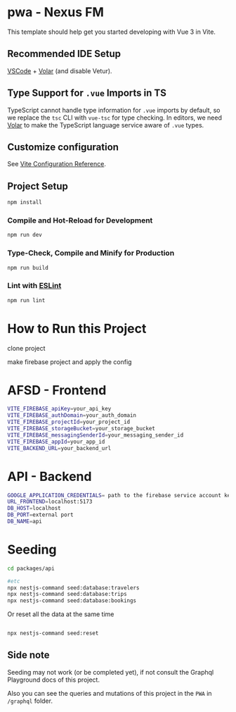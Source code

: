 # pwa - Nexus FM

This template should help get you started developing with Vue 3 in Vite.

## Recommended IDE Setup

[VSCode](https://code.visualstudio.com/) + [Volar](https://marketplace.visualstudio.com/items?itemName=Vue.volar) (and disable Vetur).

## Type Support for `.vue` Imports in TS

TypeScript cannot handle type information for `.vue` imports by default, so we replace the `tsc` CLI with `vue-tsc` for type checking. In editors, we need [Volar](https://marketplace.visualstudio.com/items?itemName=Vue.volar) to make the TypeScript language service aware of `.vue` types.

## Customize configuration

See [Vite Configuration Reference](https://vite.dev/config/).

## Project Setup

```sh
npm install
```

### Compile and Hot-Reload for Development

```sh
npm run dev
```

### Type-Check, Compile and Minify for Production

```sh
npm run build
```

### Lint with [ESLint](https://eslint.org/)

```sh
npm run lint
```

# How to Run this Project

clone project

make firebase project and apply the config

# AFSD - Frontend

```bash
VITE_FIREBASE_apiKey=your_api_key
VITE_FIREBASE_authDomain=your_auth_domain
VITE_FIREBASE_projectId=your_project_id
VITE_FIREBASE_storageBucket=your_storage_bucket
VITE_FIREBASE_messagingSenderId=your_messaging_sender_id
VITE_FIREBASE_appId=your_app_id
VITE_BACKEND_URL=your_backend_url
```

# API - Backend

```bash
GOOGLE_APPLICATION_CREDENTIALS= path to the firebase service account key
URL_FRONTEND=localhost:5173
DB_HOST=localhost
DB_PORT=external port
DB_NAME=api


```

# Seeding

```bash
cd packages/api

#etc
npx nestjs-command seed:database:travelers
npx nestjs-command seed:database:trips
npx nestjs-command seed:database:bookings


```

Or reset all the data at the same time

```bash

npx nestjs-command seed:reset

```

## Side note

Seeding may not work (or be completed yet), if not consult the Graphql Playground docs of this project.

Also you can see the queries and mutations of this project in the `PWA` in `/graphql` folder.
